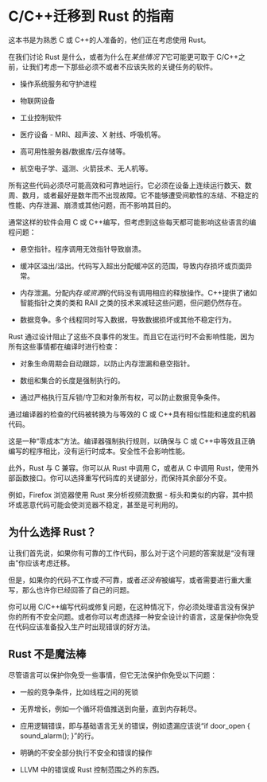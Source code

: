 # C/C++迁移到 Rust 的指南

这本书是为熟悉 C 或 C++的人准备的，他们正在考虑使用 Rust。

在我们讨论 Rust 是什么，或者为什么在*某些情况下*它可能更可取于 C/C++之前，让我们考虑一下那些必须不或者不应该失败的关键任务的软件。

+   操作系统服务和守护进程

+   物联网设备

+   工业控制软件

+   医疗设备 - MRI、超声波、X 射线、呼吸机等。

+   高可用性服务器/数据库/云存储等。

+   航空电子学、遥测、火箭技术、无人机等。

所有这些代码必须尽可能高效和可靠地运行。它必须在设备上连续运行数天、数周、数月，或者最好是数年而不出现故障。它不能够遭受间歇性的冻结、不稳定的性能、内存泄漏、崩溃或其他问题，而不影响其目的。

通常这样的软件会用 C 或 C++编写，但考虑到这些每天都可能影响这些语言的编程问题：

+   悬空指针。程序调用无效指针导致崩溃。

+   缓冲区溢出/溢出。代码写入超出分配缓冲区的范围，导致内存损坏或页面异常。

+   内存泄漏。分配内存*或资源*的代码没有调用相应的释放操作。C++提供了诸如智能指针之类的类和 RAII 之类的技术来减轻这些问题，但问题仍然存在。

+   数据竞争。多个线程同时写入数据，导致数据损坏或其他不稳定行为。

Rust 通过设计阻止了这些不良事件的发生。而且它在运行时不会影响性能，因为所有这些事情都在编译时进行检查：

+   对象生命周期会自动跟踪，以防止内存泄漏和悬空指针。

+   数组和集合的长度是强制执行的。

+   通过严格执行互斥锁/守卫和对象所有权，可以防止数据竞争条件。

通过编译器的检查的代码被转换为与等效的 C 或 C++具有相似性能和速度的机器代码。

这是一种“零成本”方法。编译器强制执行规则，以确保与 C 或 C++中等效且正确编写的程序相比，没有运行时成本。安全性不会影响性能。

此外，Rust 与 C 兼容。你可以从 Rust 中调用 C，或者从 C 中调用 Rust，使用外部函数接口。你可以选择重写代码库的关键部分，而保持其余部分不变。

例如，Firefox 浏览器使用 Rust 来分析视频流数据 - 标头和类似的内容，其中损坏或恶意代码可能会使浏览器不稳定，甚至是可利用的。

## 为什么选择 Rust？

让我们首先说，如果你有可靠的工作代码，那么对于这个问题的答案就是“没有理由”你应该考虑迁移。

但是，如果你的代码*不*工作或*不*可靠，或者*还没有*被编写，或者需要进行重大重写，那么也许你已经回答了自己的问题。

你可以用 C/C++编写代码或修复问题，在这种情况下，你必须处理语言没有保护你的所有不安全问题。或者你可以考虑选择一种安全设计的语言，这是保护你免受在代码应该准备投入生产时出现错误的好方法。

## Rust 不是魔法棒

尽管语言可以保护你免受一些事情，但它无法保护你免受以下问题：

+   一般的竞争条件，比如线程之间的死锁

+   无界增长，例如一个循环将值推送到向量，直到内存耗尽。

+   应用逻辑错误，即与基础语言无关的错误，例如遗漏应该说“if door_open { sound_alarm(); }”的行。

+   明确的不安全部分执行不安全和错误的操作

+   LLVM 中的错误或 Rust 控制范围之外的东西。
